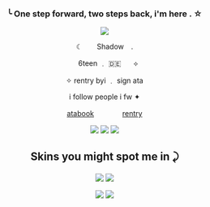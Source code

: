 ### <p align="center"> ╰  One step forward, two steps back, i'm here . ☆

<p align="center"> <img src="https://64.media.tumblr.com/08748ee2ca512edc84f2e9adeb0ed77b/dc3fa06d170e898e-87/s640x960/6f8df91945230853084e1a9cc52771634792e592.pnj">
  
<p align="center">  ☾ ⠀⠀  Shadow  ⠀.
<p align="center"> ⠀ 6teen ﹒ 🇩🇪 ⠀⠀⟡     
<p align="center">✧ rentry byi ﹒ sign ata
<p align="center"> i follow people i fw ✦ 
<p align="center"> <a href="https://superfgt.atabook.org">atabook</a>　　　　<a href="https://rentry.co/superfgt">rentry</a> <br>



<p align="center"> <img src= "https://64.media.tumblr.com/8ae7e7d2ccfdb6387f745b78f679bfde/3911cafc8a6a674c-2f/s100x200/39c52ed5f07ed805a802c3179254fd7354e211d0.gifv">
<img src= "https://64.media.tumblr.com/6d0138584ba7f315487b2c068552c60e/3911cafc8a6a674c-a0/s100x200/0a352697d62dafe4272948962a9aa5bafa087837.gifv">
<img src= "https://64.media.tumblr.com/cc46789a6d8ecbce30b58fbd696b9d5e/3911cafc8a6a674c-9a/s100x200/c4590f6013127fa778c743dd16cb15d133cb3964.gifv">

## <p align="center"> Skins you might spot me in ⤸ </p>


<p align="center"> <img src= "https://64.media.tumblr.com/65dd3e0cb7dc8062e0d44bf2f12dde57/6310daeff235a1e4-4b/s250x400/766b0cb02975aa3a8f58a18cf22689512d980652.gifv"> <img src= "https://64.media.tumblr.com/b6dc7abe47c422714259c54ac0612d94/6310daeff235a1e4-27/s250x400/fbb9d6d941e3c22ea42432e16226b60da514af80.gifv"> 

  <p align="center"> <img src= "https://64.media.tumblr.com/f51485a4f3cd7488e3032fee1cf5297e/6310daeff235a1e4-a4/s250x400/37c6feb19a75e46a60f7012db057774c952270c8.gifv"> <img src= "https://64.media.tumblr.com/0310696524b1968285c3a921df66aeb2/6310daeff235a1e4-3d/s250x400/4fb82208752b2a84b5abd7d9d2fcb37b0da0efe1.gifv">  
